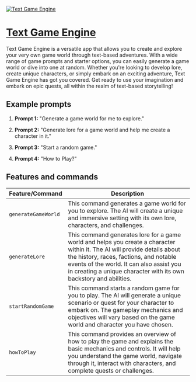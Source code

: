 [![Text Game Engine](https://files.oaiusercontent.com/file-stFuRMGcUreui0Oa70CmSy7l?se=2123-10-16T00%3A38%3A51Z&sp=r&sv=2021-08-06&sr=b&rscc=max-age%3D31536000%2C%20immutable&rscd=attachment%3B%20filename%3D5fcfe860-2f73-40a7-b8b2-22ab131359a1.png&sig=SiQnecVfoh5FeFVoMQjWVmN45L18WCs2nVT/niBW5Uw%3D)](https://chat.openai.com/g/g-CKCTfzTi2-text-game-engine)

# [Text Game Engine](https://chat.openai.com/g/g-CKCTfzTi2-text-game-engine)

Text Game Engine is a versatile app that allows you to create and explore your very own game world through text-based adventures. With a wide range of game prompts and starter options, you can easily generate a game world or dive into one at random. Whether you're looking to develop lore, create unique characters, or simply embark on an exciting adventure, Text Game Engine has got you covered. Get ready to use your imagination and embark on epic quests, all within the realm of text-based storytelling!

## Example prompts

1. **Prompt 1:** "Generate a game world for me to explore."

2. **Prompt 2:** "Generate lore for a game world and help me create a character in it."

3. **Prompt 3:** "Start a random game."

4. **Prompt 4:** "How to Play?"


## Features and commands

| Feature/Command | Description |
| --- | --- |
| `generateGameWorld` | This command generates a game world for you to explore. The AI will create a unique and immersive setting with its own lore, characters, and challenges. |
| `generateLore` | This command generates lore for a game world and helps you create a character within it. The AI will provide details about the history, races, factions, and notable events of the world. It can also assist you in creating a unique character with its own backstory and abilities. |
| `startRandomGame` | This command starts a random game for you to play. The AI will generate a unique scenario or quest for your character to embark on. The gameplay mechanics and objectives will vary based on the game world and character you have chosen. |
| `howToPlay` | This command provides an overview of how to play the game and explains the basic mechanics and controls. It will help you understand the game world, navigate through it, interact with characters, and complete quests or challenges. |